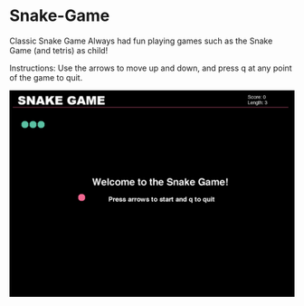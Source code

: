 # Snake-Game
Classic Snake Game
Always had fun playing games such as the Snake Game (and tetris) as child!

Instructions: 
Use the arrows to move up and down, and press q at any point of the game to quit. 

![Alt text](/snakeGame.png?raw=true "Snake Game")
